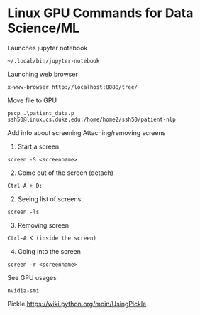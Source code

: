 # Linux GPU Commands for Data Science/ML

Launches jupyter notebook

```
~/.local/bin/jupyter-notebook
```

Launching web browser 
```
x-www-browser http://localhost:8888/tree/
```




Move file to GPU 
```
pscp .\patient_data.p ssh50@linux.cs.duke.edu:/home/home2/ssh50/patient-nlp
```
Add info about screening 
Attaching/removing screens 


1. Start a screen 
```
screen -S <screenname>
```
2. Come out of the screen (detach)
```
Ctrl-A + D: 
```
2. Seeing list of screens 
```
screen -ls
```

3. Removing screen
```
Ctrl-A K (inside the screen)
```

4. Going into the screen
```
screen -r <screenname> 
```

See GPU usages 
```
nvidia-smi
```

Pickle 
https://wiki.python.org/moin/UsingPickle

